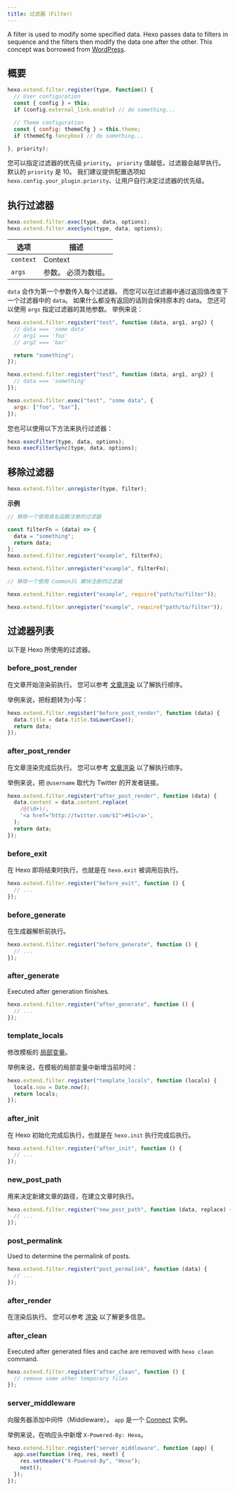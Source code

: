 ```yaml
---
title: 过滤器（Filter）
---
```


A filter is used to modify some specified data. Hexo passes data to filters in sequence and the filters then modify the data one after the other. This concept was borrowed from [WordPress](http://codex.wordpress.org/Plugin_API#Filters).

## 概要

```js
hexo.extend.filter.register(type, function() {
  // User configuration
  const { config } = this;
  if (config.external_link.enable) // do something...

  // Theme configuration
  const { config: themeCfg } = this.theme;
  if (themeCfg.fancybox) // do something...

}, priority);
```

您可以指定过滤器的优先级 `priority`。 `priority` 值越低，过滤器会越早执行。 默认的 `priority` 是 10。 我们建议提供配置选项如 `hexo.config.your_plugin.priority`、让用户自行决定过滤器的优先级。

## 执行过滤器

```js
hexo.extend.filter.exec(type, data, options);
hexo.extend.filter.execSync(type, data, options);
```

| 选项        | 描述         |
| --------- | ---------- |
| `context` | Context    |
| `args`    | 参数。 必须为数组。 |

`data` 会作为第一个参数传入每个过滤器。 而您可以在过滤器中通过返回值改变下一个过滤器中的 `data`。 如果什么都没有返回的话则会保持原本的 data。 您还可以使用 `args` 指定过滤器的其他参数。 举例来说：

```js
hexo.extend.filter.register("test", function (data, arg1, arg2) {
  // data === 'some data'
  // arg1 === 'foo'
  // arg2 === 'bar'

  return "something";
});

hexo.extend.filter.register("test", function (data, arg1, arg2) {
  // data === 'something'
});

hexo.extend.filter.exec("test", "some data", {
  args: ["foo", "bar"],
});
```

您也可以使用以下方法来执行过滤器：

```js
hexo.execFilter(type, data, options);
hexo.execFilterSync(type, data, options);
```

## 移除过滤器

```js
hexo.extend.filter.unregister(type, filter);
```

**示例**

```js
// 移除一个使用具名函数注册的过滤器

const filterFn = (data) => {
  data = "something";
  return data;
};
hexo.extend.filter.register("example", filterFn);

hexo.extend.filter.unregister("example", filterFn);
```

```js
// 移除一个使用 CommonJS 模块注册的过滤器

hexo.extend.filter.register("example", require("path/to/filter"));

hexo.extend.filter.unregister("example", require("path/to/filter"));
```

## 过滤器列表

以下是 Hexo 所使用的过滤器。

### before_post_render

在文章开始渲染前执行。 您可以参考 [文章渲染](posts.html#渲染) 以了解执行顺序。

举例来说，把标题转为小写：

```js
hexo.extend.filter.register("before_post_render", function (data) {
  data.title = data.title.toLowerCase();
  return data;
});
```

### after_post_render

在文章渲染完成后执行。 您可以参考 [文章渲染](posts.html#渲染) 以了解执行顺序。

举例来说，把 `@username` 取代为 Twitter 的开发者链接。

```js
hexo.extend.filter.register("after_post_render", function (data) {
  data.content = data.content.replace(
    /@(\d+)/,
    '<a href="http://twitter.com/$1">#$1</a>',
  );
  return data;
});
```

### before_exit

在 Hexo 即将结束时执行，也就是在 `hexo.exit` 被调用后执行。

```js
hexo.extend.filter.register("before_exit", function () {
  // ...
});
```

### before_generate

在生成器解析前执行。

```js
hexo.extend.filter.register("before_generate", function () {
  // ...
});
```

### after_generate

Executed after generation finishes.

```js
hexo.extend.filter.register("after_generate", function () {
  // ...
});
```

### template_locals

修改模板的 [局部变量](../docs/variables.html)。

举例来说，在模板的局部变量中新增当前时间：

```js
hexo.extend.filter.register("template_locals", function (locals) {
  locals.now = Date.now();
  return locals;
});
```

### after_init

在 Hexo 初始化完成后执行，也就是在 `hexo.init` 执行完成后执行。

```js
hexo.extend.filter.register("after_init", function () {
  // ...
});
```

### new_post_path

用来决定新建文章的路径，在建立文章时执行。

```js
hexo.extend.filter.register("new_post_path", function (data, replace) {
  // ...
});
```

### post_permalink

Used to determine the permalink of posts.

```js
hexo.extend.filter.register("post_permalink", function (data) {
  // ...
});
```

### after_render

在渲染后执行。 您可以参考 [渲染](rendering.html#after-render-过滤器) 以了解更多信息。

### after_clean

Executed after generated files and cache are removed with `hexo clean` command.

```js
hexo.extend.filter.register("after_clean", function () {
  // remove some other temporary files
});
```

### server_middleware

向服务器添加中间件（Middleware）。 `app` 是一个 [Connect][] 实例。

举例来说，在响应头中新增 `X-Powered-By: Hexo`。

```js
hexo.extend.filter.register("server_middleware", function (app) {
  app.use(function (req, res, next) {
    res.setHeader("X-Powered-By", "Hexo");
    next();
  });
});
```

[Connect]: https://github.com/senchalabs/connect
